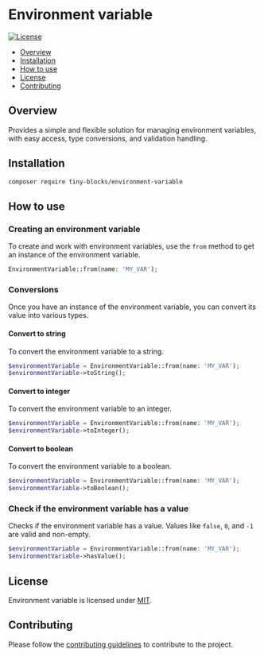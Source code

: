 # Environment variable

[![License](https://img.shields.io/badge/license-MIT-green)](LICENSE)

* [Overview](#overview)
* [Installation](#installation)
* [How to use](#how-to-use)
* [License](#license)
* [Contributing](#contributing)

<div id='overview'></div> 

## Overview

Provides a simple and flexible solution for managing environment variables, with easy access, type conversions, and
validation handling.

<div id='installation'></div>

## Installation

```bash
composer require tiny-blocks/environment-variable
```

<div id='how-to-use'></div>

## How to use

### Creating an environment variable

To create and work with environment variables, use the `from` method to get an instance of the environment variable.

```php
EnvironmentVariable::from(name: 'MY_VAR');
```

### Conversions

Once you have an instance of the environment variable, you can convert its value into various types.

#### Convert to string

To convert the environment variable to a string.

```php
$environmentVariable = EnvironmentVariable::from(name: 'MY_VAR');
$environmentVariable->toString();
```

#### Convert to integer

To convert the environment variable to an integer.

```php
$environmentVariable = EnvironmentVariable::from(name: 'MY_VAR');
$environmentVariable->toInteger();
```

#### Convert to boolean

To convert the environment variable to a boolean.

```php
$environmentVariable = EnvironmentVariable::from(name: 'MY_VAR');
$environmentVariable->toBoolean();
```

### Check if the environment variable has a value

Checks if the environment variable has a value. Values like `false`, `0`, and `-1` are valid and non-empty.

```php
$environmentVariable = EnvironmentVariable::from(name: 'MY_VAR');
$environmentVariable->hasValue();
```

<div id='license'></div> 

## License

Environment variable is licensed under [MIT](LICENSE).

<div id='contributing'></div>

## Contributing

Please follow the [contributing guidelines](https://github.com/tiny-blocks/tiny-blocks/blob/main/CONTRIBUTING.md) to
contribute to the project.
